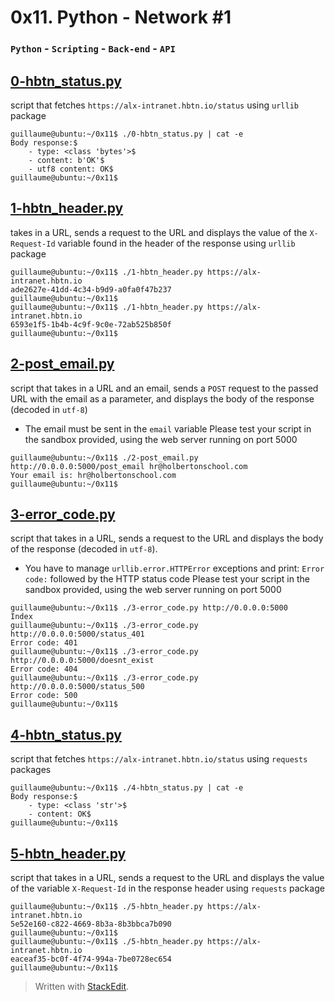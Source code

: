 # 0x11. Python - Network #1
### `Python` - `Scripting` - `Back-end` - `API`

## [0-hbtn_status.py](0-hbtn_status.py)
script that fetches  `https://alx-intranet.hbtn.io/status`  using `urllib` package
```
guillaume@ubuntu:~/0x11$ ./0-hbtn_status.py | cat -e
Body response:$
    - type: <class 'bytes'>$
    - content: b'OK'$
    - utf8 content: OK$
guillaume@ubuntu:~/0x11$ 
```
## [1-hbtn_header.py](1-hbtn_header.py)
takes in a URL, sends a request to the URL and displays the value of the  `X-Request-Id`  variable found in the header of the response using `urllib` package
```
guillaume@ubuntu:~/0x11$ ./1-hbtn_header.py https://alx-intranet.hbtn.io
ade2627e-41dd-4c34-b9d9-a0fa0f47b237
guillaume@ubuntu:~/0x11$ 
guillaume@ubuntu:~/0x11$ ./1-hbtn_header.py https://alx-intranet.hbtn.io
6593e1f5-1b4b-4c9f-9c0e-72ab525b850f
guillaume@ubuntu:~/0x11$ 
```
## [2-post_email.py](2-post_email.py)
script that takes in a URL and an email, sends a  `POST`  request to the passed URL with the email as a parameter, and displays the body of the response (decoded in  `utf-8`)
-   The email must be sent in the  `email`  variable
Please test your script in the sandbox provided, using the web server running on port 5000
```
guillaume@ubuntu:~/0x11$ ./2-post_email.py http://0.0.0.0:5000/post_email hr@holbertonschool.com
Your email is: hr@holbertonschool.com
guillaume@ubuntu:~/0x11$ 
```
## [3-error_code.py](3-error_code.py)
script that takes in a URL, sends a request to the URL and displays the body of the response (decoded in  `utf-8`).
-   You have to manage  `urllib.error.HTTPError`  exceptions and print:  `Error code:`  followed by the HTTP status code
Please test your script in the sandbox provided, using the web server running on port 5000
```
guillaume@ubuntu:~/0x11$ ./3-error_code.py http://0.0.0.0:5000
Index
guillaume@ubuntu:~/0x11$ ./3-error_code.py http://0.0.0.0:5000/status_401
Error code: 401
guillaume@ubuntu:~/0x11$ ./3-error_code.py http://0.0.0.0:5000/doesnt_exist
Error code: 404
guillaume@ubuntu:~/0x11$ ./3-error_code.py http://0.0.0.0:5000/status_500
Error code: 500
guillaume@ubuntu:~/0x11$ 
```
## [4-hbtn_status.py](4-hbtn_status.py)
script that fetches  `https://alx-intranet.hbtn.io/status` using `requests` packages
```
guillaume@ubuntu:~/0x11$ ./4-hbtn_status.py | cat -e
Body response:$
    - type: <class 'str'>$
    - content: OK$
guillaume@ubuntu:~/0x11$ 
```
## [5-hbtn_header.py](5-hbtn_header.py)
script that takes in a URL, sends a request to the URL and displays the value of the variable  `X-Request-Id`  in the response header  using `requests` package
```
guillaume@ubuntu:~/0x11$ ./5-hbtn_header.py https://alx-intranet.hbtn.io
5e52e160-c822-4669-8b3a-8b3bbca7b090
guillaume@ubuntu:~/0x11$ 
guillaume@ubuntu:~/0x11$ ./5-hbtn_header.py https://alx-intranet.hbtn.io
eaceaf35-bc0f-4f74-994a-7be0728ec654
guillaume@ubuntu:~/0x11$ 
```



> Written with [StackEdit](https://stackedit.io/).
